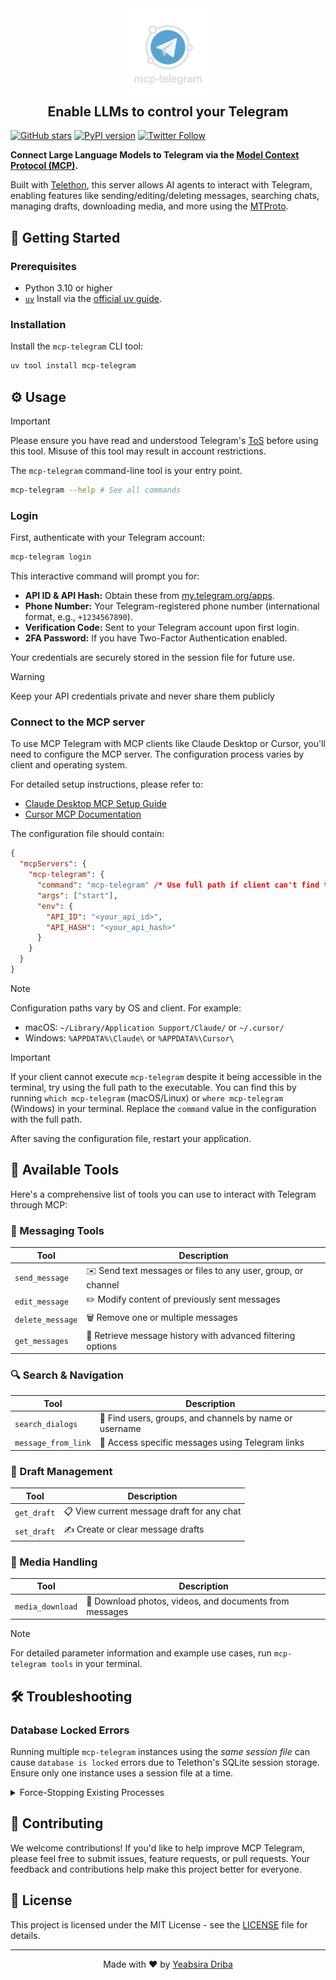 <div align="center">
  <img src="logo.png" alt="MCP Telegram Logo" width="150"/>
  <h2 style="margin-top: 0">Enable LLMs to control your Telegram</h2>
</div>

[![GitHub stars](https://img.shields.io/github/stars/dryeab/mcp-telegram?style=social)](https://github.com/dryeab/mcp-telegram/stargazers) [![PyPI version](https://badge.fury.io/py/mcp-telegram.svg)](https://badge.fury.io/py/mcp-telegram) [![Twitter Follow](https://img.shields.io/twitter/follow/dryeab?style=social)](https://twitter.com/dryeab)

**Connect Large Language Models to Telegram via the [Model Context Protocol (MCP)](https://modelcontextprotocol.io/introduction).**

Built with [Telethon](https://github.com/LonamiWebs/Telethon), this server allows AI agents to interact with Telegram, enabling features like sending/editing/deleting messages, searching chats, managing drafts, downloading media, and more using the [MTProto](https://core.telegram.org/mtproto).

## 🚀 Getting Started

### Prerequisites

- Python 3.10 or higher
- [`uv`](https://github.com/astral-sh/uv) Install via the [official uv guide](https://github.com/astral-sh/uv#installation).

### Installation

Install the `mcp-telegram` CLI tool:

```bash
uv tool install mcp-telegram
```

## ⚙️ Usage

> [!IMPORTANT]
> Please ensure you have read and understood Telegram's [ToS](https://telegram.org/tos) before using this tool. Misuse of this tool may result in account restrictions.

The `mcp-telegram` command-line tool is your entry point.

```bash
mcp-telegram --help # See all commands
```

### Login

First, authenticate with your Telegram account:

```bash
mcp-telegram login
```

This interactive command will prompt you for:

- **API ID & API Hash:** Obtain these from [my.telegram.org/apps](https://my.telegram.org/apps).
- **Phone Number:** Your Telegram-registered phone number (international format, e.g., `+1234567890`).
- **Verification Code:** Sent to your Telegram account upon first login.
- **2FA Password:** If you have Two-Factor Authentication enabled.

Your credentials are securely stored in the session file for future use.

> [!WARNING]
> Keep your API credentials private and never share them publicly

### Connect to the MCP server

To use MCP Telegram with MCP clients like Claude Desktop or Cursor, you'll need to configure the MCP server. The configuration process varies by client and operating system.

For detailed setup instructions, please refer to:

- [Claude Desktop MCP Setup Guide](https://modelcontextprotocol.io/quickstart/user)
- [Cursor MCP Documentation](https://docs.cursor.com/context/model-context-protocol)

The configuration file should contain:

```json
{
  "mcpServers": {
    "mcp-telegram": {
      "command": "mcp-telegram" /* Use full path if client can't find the command (e.g. "/usr/local/bin/mcp-telegram"). See IMPORTANT section below for full path instructions. */,
      "args": ["start"],
      "env": {
        "API_ID": "<your_api_id>",
        "API_HASH": "<your_api_hash>"
      }
    }
  }
}
```

> [!Note]
> Configuration paths vary by OS and client. For example:
>
> - macOS: `~/Library/Application Support/Claude/` or `~/.cursor/`
> - Windows: `%APPDATA%\Claude\` or `%APPDATA%\Cursor\`

> [!IMPORTANT]
> If your client cannot execute `mcp-telegram` despite it being accessible in the terminal, try using the full path to the executable. You can find this by running `which mcp-telegram` (macOS/Linux) or `where mcp-telegram` (Windows) in your terminal. Replace the `command` value in the configuration with the full path.

After saving the configuration file, restart your application.

## 🧰 Available Tools

Here's a comprehensive list of tools you can use to interact with Telegram through MCP:

### 📨 Messaging Tools

| Tool             | Description                                                   |
| ---------------- | ------------------------------------------------------------- |
| `send_message`   | ✉️ Send text messages or files to any user, group, or channel |
| `edit_message`   | ✏️ Modify content of previously sent messages                 |
| `delete_message` | 🗑️ Remove one or multiple messages                            |
| `get_messages`   | 📜 Retrieve message history with advanced filtering options   |

### 🔍 Search & Navigation

| Tool                | Description                                             |
| ------------------- | ------------------------------------------------------- |
| `search_dialogs`    | 🔎 Find users, groups, and channels by name or username |
| `message_from_link` | 🔗 Access specific messages using Telegram links        |

### 📝 Draft Management

| Tool        | Description                                |
| ----------- | ------------------------------------------ |
| `get_draft` | 📋 View current message draft for any chat |
| `set_draft` | ✍️ Create or clear message drafts          |

### 📂 Media Handling

| Tool             | Description                                             |
| ---------------- | ------------------------------------------------------- |
| `media_download` | 📸 Download photos, videos, and documents from messages |

> [!Note]
> For detailed parameter information and example use cases, run `mcp-telegram tools` in your terminal.

## 🛠️ Troubleshooting

### Database Locked Errors

Running multiple `mcp-telegram` instances using the _same session file_ can cause `database is locked` errors due to Telethon's SQLite session storage. Ensure only one instance uses a session file at a time.

<details>
<summary>Force-Stopping Existing Processes</summary>

If you need to stop potentially stuck processes:

- **macOS / Linux:** `pkill -f "mcp-telegram"`
- **Windows:** `taskkill /F /IM mcp-telegram.exe /T` (Check Task Manager for the exact process name)

</details>

## 🤝 Contributing

We welcome contributions! If you'd like to help improve MCP Telegram, please feel free to submit issues, feature requests, or pull requests. Your feedback and contributions help make this project better for everyone.

## 📝 License

This project is licensed under the MIT License - see the [LICENSE](LICENSE) file for details.

---

<div align="center">
  <p>Made with ❤️ by <a href="https://x.com/dryeab">Yeabsira Driba</a></p>
</div>

